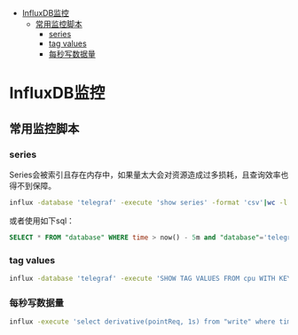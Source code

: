 <!-- TOC -->

- [InfluxDB监控](#influxdb监控)
  - [常用监控脚本](#常用监控脚本)
    - [series](#series)
    - [tag values](#tag-values)
    - [每秒写数据量](#每秒写数据量)

<!-- /TOC -->
# InfluxDB监控

## 常用监控脚本

### series

Series会被索引且存在内存中，如果量太大会对资源造成过多损耗，且查询效率也得不到保障。 

```bash
influx -database 'telegraf' -execute 'show series' -format 'csv'|wc -l
```

或者使用如下sql：

```sql
SELECT * FROM "database" WHERE time > now() - 5m and "database"='telegraf' order by time desc
```

### tag values

```bash
influx -database 'telegraf' -execute 'SHOW TAG VALUES FROM cpu WITH KEY = cpu' -format 'csv'|wc -l
```

### 每秒写数据量

```bash
influx -execute 'select derivative(pointReq, 1s) from "write" where time > now() - 5m' -database '_internal' -precision 'rfc3339'
```
